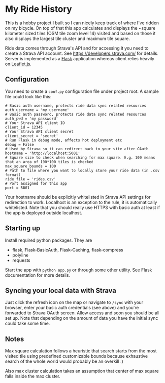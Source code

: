 My Ride History
===============
This is a hobby project I built so I can nicely keep track of where I've ridden on my bicycle.  On top of that this app calculates and displays the ~square kilometer sized tiles (OSM tile zoom level 14) visited and based on those it also displays the largest tile cluster and maximum tile square. 

Ride data comes through Strava's API and for accessing it you need to create a Strava API account. See https://developers.strava.com/ for details. Server is implemented as a [Flask](https://www.palletsprojects.com/p/flask/) application whereas client relies heavily on [Leaflet.js](https://leafletjs.com/).

## Configuration
You need to create a `conf.py` configuration file under project root. 
A sample file could look like this:

```
# Basic auth username, protects ride data sync related resources
auth_username = 'my username'  
# Basic auth password, protects ride data sync related resources
auth_pwd = 'my password'  
# Your Strava API client ID
client_id = 12345
# Your Strava API client secret
client_secret = 'secret'
# Run Flask in debug mode, affects hot deployment etc
debug = False
# Used by Strava so it can redirect back to your site after OAuth
hostname = 'http://localhost:5001'  
# Square size to check when searching for max square. E.g. 100 means that an area of 100*100 tiles is checked
max_square_bounds = 100
# Path to file where you want to locally store your ride data (in .csv format)    
ride_file = 'rides.csv'
# Port assigned for this app
port = 5001  
```
Your hostname should be explicitly whitelisted in Strava API settings for redirection to work. Localhost is an exception to the rule, it is automatically whitelisted. Note that you should really use HTTPS with basic auth at least if the app is deployed outside localhost.

## Starting up
Install required python packages. They are

* flask, Flask-BasicAuth, Flask-Caching, flask-compress
* polyline
* requests

Start the app with `python app.py` or through some other utility. See Flask documentation for more details.

## Syncing your local data with Strava
Just click the refresh icon on the map or navigate to `/sync` with your browser, enter your basic auth credentials (see above) and you're forwarded to Strava OAuth screen. Allow access and soon you should be all set up. Note that depending on the amount of data you have the initial sync could take some time.

## Notes
Max square calculation follows a heuristic that search starts from the most visited tile using predefined customizable 
bounds because exhaustive search of the whole world would probably be an overkill :)

Also max cluster calculation takes an assumption that center of max square falls inside the max cluster.
